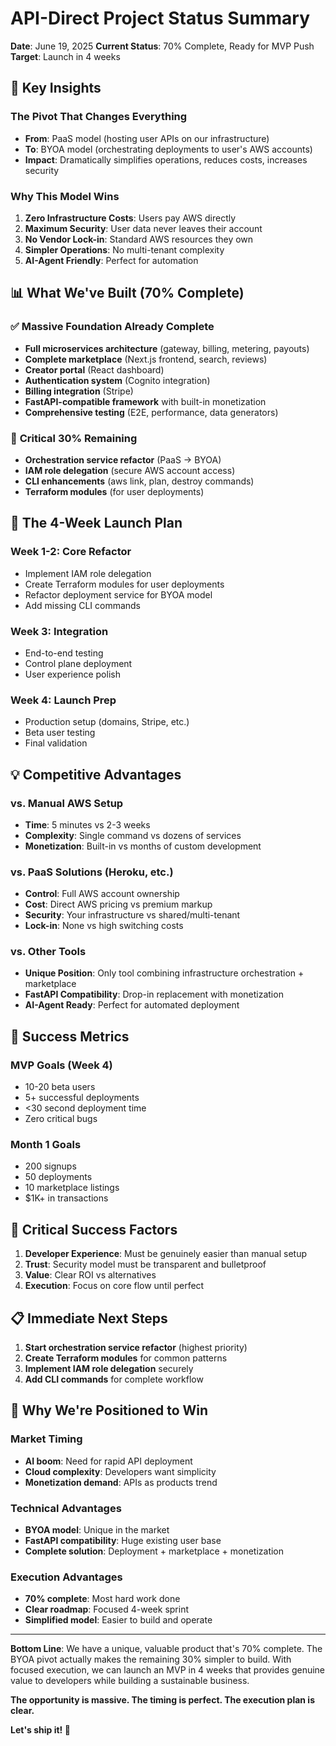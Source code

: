 # API-Direct Project Status Summary

**Date**: June 19, 2025
**Current Status**: 70% Complete, Ready for MVP Push
**Target**: Launch in 4 weeks

## 🎯 Key Insights

### **The Pivot That Changes Everything**
- **From**: PaaS model (hosting user APIs on our infrastructure)
- **To**: BYOA model (orchestrating deployments to user's AWS accounts)
- **Impact**: Dramatically simplifies operations, reduces costs, increases security

### **Why This Model Wins**
1. **Zero Infrastructure Costs**: Users pay AWS directly
2. **Maximum Security**: User data never leaves their account
3. **No Vendor Lock-in**: Standard AWS resources they own
4. **Simpler Operations**: No multi-tenant complexity
5. **AI-Agent Friendly**: Perfect for automation

## 📊 What We've Built (70% Complete)

### ✅ **Massive Foundation Already Complete**
- **Full microservices architecture** (gateway, billing, metering, payouts)
- **Complete marketplace** (Next.js frontend, search, reviews)
- **Creator portal** (React dashboard)
- **Authentication system** (Cognito integration)
- **Billing integration** (Stripe)
- **FastAPI-compatible framework** with built-in monetization
- **Comprehensive testing** (E2E, performance, data generators)

### 🚧 **Critical 30% Remaining**
- **Orchestration service refactor** (PaaS → BYOA)
- **IAM role delegation** (secure AWS account access)
- **CLI enhancements** (aws link, plan, destroy commands)
- **Terraform modules** (for user deployments)

## 🚀 The 4-Week Launch Plan

### **Week 1-2: Core Refactor**
- Implement IAM role delegation
- Create Terraform modules for user deployments
- Refactor deployment service for BYOA model
- Add missing CLI commands

### **Week 3: Integration**
- End-to-end testing
- Control plane deployment
- User experience polish

### **Week 4: Launch Prep**
- Production setup (domains, Stripe, etc.)
- Beta user testing
- Final validation

## 💡 Competitive Advantages

### **vs. Manual AWS Setup**
- **Time**: 5 minutes vs 2-3 weeks
- **Complexity**: Single command vs dozens of services
- **Monetization**: Built-in vs months of custom development

### **vs. PaaS Solutions (Heroku, etc.)**
- **Control**: Full AWS account ownership
- **Cost**: Direct AWS pricing vs premium markup
- **Security**: Your infrastructure vs shared/multi-tenant
- **Lock-in**: None vs high switching costs

### **vs. Other Tools**
- **Unique Position**: Only tool combining infrastructure orchestration + marketplace
- **FastAPI Compatibility**: Drop-in replacement with monetization
- **AI-Agent Ready**: Perfect for automated deployment

## 🎯 Success Metrics

### **MVP Goals (Week 4)**
- 10-20 beta users
- 5+ successful deployments
- <30 second deployment time
- Zero critical bugs

### **Month 1 Goals**
- 200 signups
- 50 deployments
- 10 marketplace listings
- $1K+ in transactions

## 🔑 Critical Success Factors

1. **Developer Experience**: Must be genuinely easier than manual setup
2. **Trust**: Security model must be transparent and bulletproof
3. **Value**: Clear ROI vs alternatives
4. **Execution**: Focus on core flow until perfect

## 📋 Immediate Next Steps

1. **Start orchestration service refactor** (highest priority)
2. **Create Terraform modules** for common patterns
3. **Implement IAM role delegation** securely
4. **Add CLI commands** for complete workflow

## 🎉 Why We're Positioned to Win

### **Market Timing**
- **AI boom**: Need for rapid API deployment
- **Cloud complexity**: Developers want simplicity
- **Monetization demand**: APIs as products trend

### **Technical Advantages**
- **BYOA model**: Unique in the market
- **FastAPI compatibility**: Huge existing user base
- **Complete solution**: Deployment + marketplace + monetization

### **Execution Advantages**
- **70% complete**: Most hard work done
- **Clear roadmap**: Focused 4-week sprint
- **Simplified model**: Easier to build and operate

---

**Bottom Line**: We have a unique, valuable product that's 70% complete. The BYOA pivot actually makes the remaining 30% simpler to build. With focused execution, we can launch an MVP in 4 weeks that provides genuine value to developers while building a sustainable business.

**The opportunity is massive. The timing is perfect. The execution plan is clear.**

**Let's ship it! 🚀**
